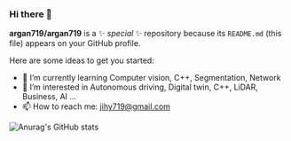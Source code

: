 ### Hi there 👋


**argan719/argan719** is a ✨ _special_ ✨ repository because its `README.md` (this file) appears on your GitHub profile.

Here are some ideas to get you started:

- 🌱 I’m currently learning Computer vision, C++, Segmentation, Network
- 🤔 I’m interested in Autonomous driving, Digital twin, C++, LiDAR, Business, AI ...
- 📫 How to reach me: jihy719@gmail.com




![Anurag's GitHub stats](https://github-readme-stats.vercel.app/api?username=argan719&show_icons=true&theme=prussian) 
<!--![Top Langs](https://github-readme-stats.vercel.app/api/top-langs/?username=argan719&layout=compact&theme=ambient_gradient) -->
<!--[![Solved.ac Profile](http://mazassumnida.wtf/api/generate_badge?boj=argan719)](https://solved.ac/argan719) -->
